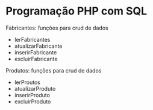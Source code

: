 # Programação PHP com SQL
Fabricantes: funções para crud de dados 
- lerFabricantes
- atualizarFabricante
- inserirFabricante
- excluirFabricante

Produtos: funções para crud de dados
- lerProutos
- atualizarProduto
- inserirProduto
- excluirProduto


